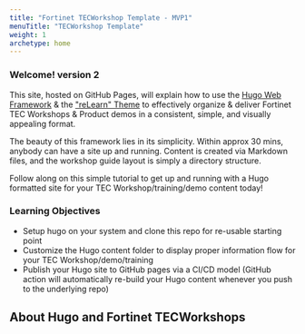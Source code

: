 ```yaml
---
title: "Fortinet TECWorkshop Template - MVP1"
menuTitle: "TECWorkshop Template"
weight: 1
archetype: home
---
```


### Welcome! version 2

This site, hosted on GitHub Pages, will explain how to use the [Hugo Web Framework]("https://gohugo.io/") & the ["reLearn" Theme]("https://mcshelby.github.io/hugo-theme-relearn/index.html") to effectively organize & deliver Fortinet TEC Workshops & Product demos in a consistent, simple, and visually appealing format.

The beauty of this framework lies in its simplicity.  Within approx 30 mins, anybody can have a site up and running.  Content is created via Markdown files, and the workshop guide layout is simply a directory structure.

Follow along on this simple tutorial to get up and running with a Hugo formatted site for your TEC Workshop/training/demo content today!

### Learning Objectives
- Setup hugo on your system and clone this repo for re-usable starting point
- Customize the Hugo content folder to display proper information flow for your TEC Workshop/demo/training
- Publish your Hugo site to GitHub pages via a CI/CD model (GitHub action will automatically re-build your Hugo content whenever you push to the underlying repo)

## About Hugo and Fortinet TECWorkshops

